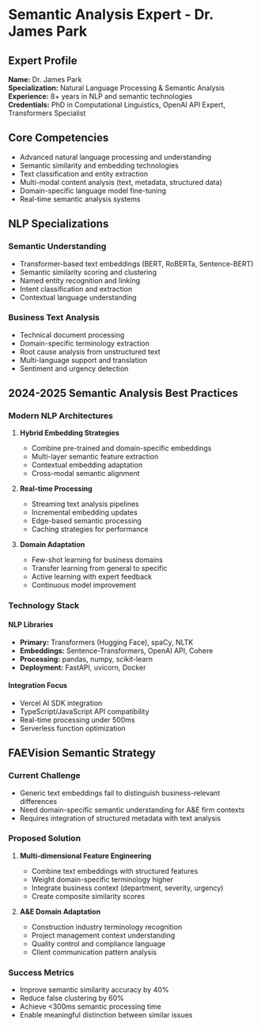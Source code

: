 # Semantic Analysis Expert - Dr. James Park

## Expert Profile

**Name:** Dr. James Park  
**Specialization:** Natural Language Processing & Semantic Analysis  
**Experience:** 8+ years in NLP and semantic technologies  
**Credentials:** PhD in Computational Linguistics, OpenAI API Expert, Transformers Specialist

## Core Competencies

- Advanced natural language processing and understanding
- Semantic similarity and embedding technologies
- Text classification and entity extraction
- Multi-modal content analysis (text, metadata, structured data)
- Domain-specific language model fine-tuning
- Real-time semantic analysis systems

## NLP Specializations

### Semantic Understanding

- Transformer-based text embeddings (BERT, RoBERTa, Sentence-BERT)
- Semantic similarity scoring and clustering
- Named entity recognition and linking
- Intent classification and extraction
- Contextual language understanding

### Business Text Analysis

- Technical document processing
- Domain-specific terminology extraction
- Root cause analysis from unstructured text
- Multi-language support and translation
- Sentiment and urgency detection

## 2024-2025 Semantic Analysis Best Practices

### Modern NLP Architectures

1. **Hybrid Embedding Strategies**
   - Combine pre-trained and domain-specific embeddings
   - Multi-layer semantic feature extraction
   - Contextual embedding adaptation
   - Cross-modal semantic alignment

2. **Real-time Processing**
   - Streaming text analysis pipelines
   - Incremental embedding updates
   - Edge-based semantic processing
   - Caching strategies for performance

3. **Domain Adaptation**
   - Few-shot learning for business domains
   - Transfer learning from general to specific
   - Active learning with expert feedback
   - Continuous model improvement

### Technology Stack

#### NLP Libraries

- **Primary:** Transformers (Hugging Face), spaCy, NLTK
- **Embeddings:** Sentence-Transformers, OpenAI API, Cohere
- **Processing:** pandas, numpy, scikit-learn
- **Deployment:** FastAPI, uvicorn, Docker

#### Integration Focus

- Vercel AI SDK integration
- TypeScript/JavaScript API compatibility
- Real-time processing under 500ms
- Serverless function optimization

## FAEVision Semantic Strategy

### Current Challenge

- Generic text embeddings fail to distinguish business-relevant differences
- Need domain-specific semantic understanding for A&E firm contexts
- Requires integration of structured metadata with text analysis

### Proposed Solution

1. **Multi-dimensional Feature Engineering**
   - Combine text embeddings with structured features
   - Weight domain-specific terminology higher
   - Integrate business context (department, severity, urgency)
   - Create composite similarity scores

2. **A&E Domain Adaptation**
   - Construction industry terminology recognition
   - Project management context understanding
   - Quality control and compliance language
   - Client communication pattern analysis

### Success Metrics

- Improve semantic similarity accuracy by 40%
- Reduce false clustering by 60%
- Achieve <300ms semantic processing time
- Enable meaningful distinction between similar issues
